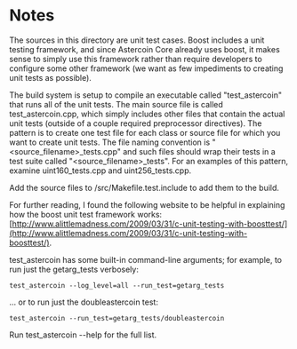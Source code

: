 # Notes
The sources in this directory are unit test cases.  Boost includes a
unit testing framework, and since Astercoin Core already uses boost, it makes
sense to simply use this framework rather than require developers to
configure some other framework (we want as few impediments to creating
unit tests as possible).

The build system is setup to compile an executable called "test_astercoin"
that runs all of the unit tests.  The main source file is called
test_astercoin.cpp, which simply includes other files that contain the
actual unit tests (outside of a couple required preprocessor
directives).  The pattern is to create one test file for each class or
source file for which you want to create unit tests.  The file naming
convention is "<source_filename>_tests.cpp" and such files should wrap
their tests in a test suite called "<source_filename>_tests".  For an
examples of this pattern, examine uint160_tests.cpp and
uint256_tests.cpp.

Add the source files to /src/Makefile.test.include to add them to the build.

For further reading, I found the following website to be helpful in
explaining how the boost unit test framework works:
[http://www.alittlemadness.com/2009/03/31/c-unit-testing-with-boosttest/](http://www.alittlemadness.com/2009/03/31/c-unit-testing-with-boosttest/).

test_astercoin has some built-in command-line arguments; for
example, to run just the getarg_tests verbosely:

    test_astercoin --log_level=all --run_test=getarg_tests

... or to run just the doubleastercoin test:

    test_astercoin --run_test=getarg_tests/doubleastercoin

Run  test_astercoin --help   for the full list.

